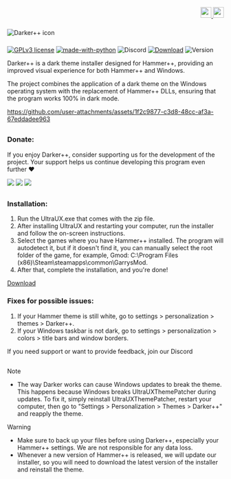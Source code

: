 <!DOCTYPE html>
<div align="right">
    <a href="https://github.com/Source-BR/Darkerplusplus/blob/main/Readmes/Brazilian.md" target="_blank">
        <img src="https://github.com/Source-BR/Darkerplusplus/blob/main/Readmes/images/flag_br.png" height="25" width="25">
    </a>
    <a href="https://github.com/Source-BR/Darkerplusplus/blob/main/Readmes/Hungarian.md" target="_blank">
        <img src="https://github.com/Source-BR/Darkerplusplus/blob/main/Readmes/images/flag_hu.png" height="25" width="25">
    </a>
</div>

###

<img align="center" src="https://github.com/Source-BR/Darkerplusplus/blob/main/Readmes/images/title.png" alt="Darker++ icon" />

###
[![GPLv3 license](https://img.shields.io/badge/License-GPLv3-be00be.svg)](http://perso.crans.org/besson/LICENSE.html) [![made-with-python](https://img.shields.io/badge/Made%20with-Python-be00be.svg)](https://www.python.org/) ![Discord](https://img.shields.io/discord/1189628376504340590?logo=Discord&label=Discord%20server&color=be00be) [![Download](https://img.shields.io/badge/Download-Stable-be00be.svg)](https://github.com/Source-BR/Darkerplusplus/releases) ![Version](https://img.shields.io/badge/Version-V.3-be00be.svg) 



Darker++ is a dark theme installer designed for Hammer++, providing an improved visual experience for both Hammer++ and Windows.

The project combines the application of a dark theme on the Windows operating system with the replacement of Hammer++ DLLs, ensuring that the program works 100% in dark mode.

https://github.com/user-attachments/assets/1f2c9877-c3d8-48cc-af3a-67eddadee963

##

### Donate:

If you enjoy Darker++, consider supporting us for the development of the project. Your support helps us continue developing this program even further ❤️

<a href="https://nubank.com.br/cobrar/1na00u/67594881-0eb2-45fc-b73c-7d065d9ba400" target="_blank"><img src="https://img.shields.io/badge/-nubank-0D1117?style=for-the-badge&logo=nubank&logoColor=820AD1&labelColor=0D1117" target="_blank"></a>
<a href="https://ko-fi.com/oficial_dazai" target="_blank"><img src="https://img.shields.io/badge/-kofi-0D1117?style=for-the-badge&logo=ko-fi&logoColor=FF6433&labelColor=0D1117" target="_blank"></a>
<a href="https://www.paypal.com/donate/?business=AUZRQZ6DZZAPQ&no_recurring=0&currency_code=USD" target="_blank"><img src="https://img.shields.io/badge/-paypal-0D1117?style=for-the-badge&logo=paypal&logoColor=003087&labelColor=0D1117" target="_blank"></a>

##

### Installation:


1. Run the UltraUX.exe that comes with the zip file.
2. After installing UltraUX and restarting your computer, run the installer and follow the on-screen instructions.
3. Select the games where you have Hammer++ installed. The program will autodetect it, but if it doesn't find it, you can manually select the root folder of the game, for example, Gmod: C:\Program Files (x86)\Steam\steamapps\common\GarrysMod.
4. After that, complete the installation, and you're done!

[Download](https://github.com/TeamSourceBR/Darkerplusplus/releases)

### Fixes for possible issues:

1. If your Hammer theme is still white, go to settings > personalization > themes > Darker++.
2. If your Windows taskbar is not dark, go to settings > personalization > colors > title bars and window borders.

If you need support or want to provide feedback, join our Discord

##
> [!NOTE]
> - The way Darker works can cause Windows updates to break the theme. This happens because Windows breaks UltraUXThemePatcher during updates. To fix it, simply reinstall UltraUXThemePatcher, restart your computer, then go to "Settings > Personalization > Themes > Darker++" and reapply the theme.

> [!WARNING]
> - Make sure to back up your files before using Darker++, especially your Hammer++ settings. We are not responsible for any data loss.
> - Whenever a new version of Hammer++ is released, we will update our installer, so you will need to download the latest version of the installer and reinstall the theme.
